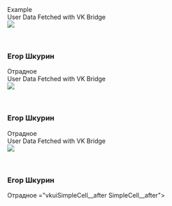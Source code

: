 <div class=" vkuiPanelHeader vkuiPanelHeader--android PanelHeader PanelHeader--android vkuiPanelHeader--vis PanelHeader--vis vkuiPanelHeader--sep PanelHeader--sep vkuiPanelHeader-
-vkapps PanelHeader--vkapps vkuiPanelHeader--no-left PanelHeader--no-left vkuiPanelHeader--no-right PanelHeader--no-right vkuiPanelHeader--fixed PanelHeader--fixed
vkuiPanelHeader--sizeX-compact PanelHeader--sizeX-compact"><div class="vkuiPanelHeader__fixed PanelHeader__fixed  vkuiFixedLayout vkuiFixedLayout--android FixedLayout 
FixedLayout--android vkuiFixedLayout--top FixedLayout--top" data-tooltip-container="fixed" style=""><div class="vkuiFixedLayout__in FixedLayout__in"><div
class="vkuiPanelHeader__in PanelHeader__in" data-tooltip-container="fixed"><div class="vkuiPanelHeader__left PanelHeader__left"></div><div class="vkuiPanelHeader__content 
PanelHeader__content"><span class="vkuiPanelHeader__content-in PanelHeader__content-in">Example</span></div><div class="vkuiPanelHeader__right PanelHeader__right"></div></div>
</div></div><div class="vkuiPanelHeader__separator PanelHeader__separator vkuiSeparator vkuiSeparator--android Separator Separator--android"><div class="vkuiSeparator__in 
Separator__in"></div></div></div>

<section class=" vkuiGroup vkuiGroup--android Group Group--android vkuiGroup--sizeX-compact Group--sizeX-compact vkuiGroup--plain Group--plain"><div class="vkuiGroup__inner 
Group__inner"><div class=" vkuiHeader vkuiHeader--android Header Header--android vkuiHeader--mode-secondary Header--mode-secondary"><div class="vkuiHeader__in Header__in"><div 
class="vkuiHeader__main Header__main"><div class="vkuiHeader__content Header__content  vkuiCaption vkuiCaption--android Caption Caption--android vkuiCaption--w-medium Caption--w-
medium vkuiCaption--l-1 Caption--l-1 vkuiCaption--caps Caption--caps"><div class="vkuiHeader__content-base Header__content-base">User Data Fetched with VK Bridge</div></div></div>
</div></div><div class="vkuiCell vkuiCell--android Cell Cell--android"><div class=" vkuiSimpleCell vkuiSimpleCell--android SimpleCell SimpleCell--android vkuiSimpleCell--sizeY-
regular SimpleCell--sizeY-regular  vkuiTappable vkuiTappable--android Tappable Tappable--android vkuiTappable--sizeX-compact Tappable--sizeX-compact vkuiTappable--inactive 
Tappable--inactive vkuiTappable--mouse Tappable--mouse" role="button"><div class=" vkuiAvatar vkuiAvatar--android Avatar Avatar--android vkuiAvatar--type-default Avatar--type-
default vkuiAvatar--sz-48 Avatar--sz-48"><div class="vkuiAvatar__in Avatar__in" style="width: 48px; height: 48px; border-radius: 50%;"><img src="https://sun9-
82.userapi.com/s/v1/ig2/fluIhIwerp_M-HUVAZmGsEwJJ-MQ9hEwGQFPxXr1WvWNDJ3T47jwl6btjfly32gz22aa3mtuhBQ4JsU5chYw2xWG.jpg?size=200x200&amp;quality=96&amp;crop=253,0,719,719&amp;ava=1" 
class="vkuiAvatar__img Avatar__img"><span class="vkuiAvatar__shadow Avatar__shadow"></span></div></div><div class="vkuiSimpleCell__main SimpleCell__main"><div 
class="vkuiSimpleCell__content SimpleCell__content"><h3 class="vkuiSimpleCell__children SimpleCell__children  vkuiHeadline vkuiHeadline--android Headline Headline--android 
vkuiHeadline--w-regular Headline--w-regular">Егор Шкурин</h3></div><div class="vkuiSimpleCell__description SimpleCell__description  vkuiCaption vkuiCaption--android Caption 
Caption--android vkuiCaption--w-regular Caption--w-regular vkuiCaption--l-1 Caption--l-1">Отрадное</div></div><div class="vkuiSimpleCell__after SimpleCell__after"></div><span 
class="vkuiTappable__hoverShadow Tappable__hoverShadow"></span></div></div></div><div class="vkuiGroup__separator Group__separator vkuiSeparator vkuiSeparator--android Separator 
Separator--android"><div class="vkuiSeparator__in Separator__in"></div></div></section>

<div class="vkuiGroup__inner Group__inner"><div class=" vkuiHeader vkuiHeader--android Header Header--android vkuiHeader--mode-secondary Header--mode-secondary"><div 
class="vkuiHeader__in Header__in"><div class="vkuiHeader__main Header__main"><div class="vkuiHeader__content Header__content  vkuiCaption vkuiCaption--android Caption Caption--
android vkuiCaption--w-medium Caption--w-medium vkuiCaption--l-1 Caption--l-1 vkuiCaption--caps Caption--caps"><div class="vkuiHeader__content-base Header__content-base">User 
Data Fetched with VK Bridge</div></div></div></div></div><div class="vkuiCell vkuiCell--android Cell Cell--android"><div class=" vkuiSimpleCell vkuiSimpleCell--android 
SimpleCell SimpleCell--android vkuiSimpleCell--sizeY-regular SimpleCell--sizeY-regular  vkuiTappable vkuiTappable--android Tappable Tappable--android vkuiTappable--sizeX-compact 
Tappable--sizeX-compact vkuiTappable--inactive Tappable--inactive vkuiTappable--mouse Tappable--mouse" role="button"><div class=" vkuiAvatar vkuiAvatar--android Avatar Avatar--
android vkuiAvatar--type-default Avatar--type-default vkuiAvatar--sz-48 Avatar--sz-48"><div class="vkuiAvatar__in Avatar__in" style="width: 48px; height: 48px; border-radius: 
50%;"><img src="https://sun9-82.userapi.com/s/v1/ig2/fluIhIwerp_M-HUVAZmGsEwJJ-MQ9hEwGQFPxXr1WvWNDJ3T47jwl6btjfly32gz22aa3mtuhBQ4JsU5chYw2xWG.jpg?
size=200x200&amp;quality=96&amp;crop=253,0,719,719&amp;ava=1" class="vkuiAvatar__img Avatar__img"><span class="vkuiAvatar__shadow Avatar__shadow"></span></div></div><div 
class="vkuiSimpleCell__main SimpleCell__main"><div class="vkuiSimpleCell__content SimpleCell__content"><h3 class="vkuiSimpleCell__children SimpleCell__children  vkuiHeadline 
vkuiHeadline--android Headline Headline--android vkuiHeadline--w-regular Headline--w-regular">Егор Шкурин</h3></div><div class="vkuiSimpleCell__description 
SimpleCell__description  vkuiCaption vkuiCaption--android Caption Caption--android vkuiCaption--w-regular Caption--w-regular vkuiCaption--l-1 Caption--l-1">Отрадное</div></div>
<div class="vkuiSimpleCell__after SimpleCell__after"></div><span class="vkuiTappable__hoverShadow Tappable__hoverShadow"></span></div></div></div>

<div class="vkuiGroup__separator Group__separator vkuiSeparator vkuiSeparator--android Separator Separator--android"><div class="vkuiSeparator__in Separator__in"></div></div>

<section class=" vkuiGroup vkuiGroup--android Group Group--android vkuiGroup--sizeX-compact Group--sizeX-compact vkuiGroup--plain Group--plain"><div class="vkuiGroup__inner 
Group__inner"><div class=" vkuiHeader vkuiHeader--android Header Header--android vkuiHeader--mode-secondary Header--mode-secondary"><div class="vkuiHeader__in Header__in"><div 
class="vkuiHeader__main Header__main"><div class="vkuiHeader__content Header__content  vkuiCaption vkuiCaption--android Caption Caption--android vkuiCaption--w-medium Caption--
w-medium vkuiCaption--l-1 Caption--l-1 vkuiCaption--caps Caption--caps"><div class="vkuiHeader__content-base Header__content-base">User Data Fetched with VK Bridge</div></div>
</div></div></div><div class="vkuiCell vkuiCell--android Cell Cell--android"><div class=" vkuiSimpleCell vkuiSimpleCell--android SimpleCell SimpleCell--android vkuiSimpleCell--
sizeY-regular SimpleCell--sizeY-regular  vkuiTappable vkuiTappable--android Tappable Tappable--android vkuiTappable--sizeX-compact Tappable--sizeX-compact vkuiTappable--inactive 
Tappable--inactive vkuiTappable--mouse Tappable--mouse" role="button"><div class=" vkuiAvatar vkuiAvatar--android Avatar Avatar--android vkuiAvatar--type-default Avatar--type-
default vkuiAvatar--sz-48 Avatar--sz-48"><div class="vkuiAvatar__in Avatar__in" style="width: 48px; height: 48px; border-radius: 50%;"><img src="https://sun9-
82.userapi.com/s/v1/ig2/fluIhIwerp_M-HUVAZmGsEwJJ-MQ9hEwGQFPxXr1WvWNDJ3T47jwl6btjfly32gz22aa3mtuhBQ4JsU5chYw2xWG.jpg?
size=200x200&amp;quality=96&amp;crop=253,0,719,719&amp;ava=1" class="vkuiAvatar__img Avatar__img"><span class="vkuiAvatar__shadow Avatar__shadow"></span></div></div><div 
class="vkuiSimpleCell__main SimpleCell__main"><div class="vkuiSimpleCell__content SimpleCell__content"><h3 class="vkuiSimpleCell__children SimpleCell__children  vkuiHeadline 
vkuiHeadline--android Headline Headline--android vkuiHeadline--w-regular Headline--w-regular">Егор Шкурин</h3></div><div class="vkuiSimpleCell__description 
SimpleCell__description  vkuiCaption vkuiCaption--android Caption Caption--android vkuiCaption--w-regular Caption--w-regular vkuiCaption--l-1 Caption--l-1">Отрадное</div\
</div\> ="vkuiSimpleCell__after SimpleCell__after"></div><span class="vkuiTappable__hoverShadow Tappable__hoverShadow"></span></div></div></div><div class="vkuiGroup__separator Group__separator vkuiSeparator vkuiSeparator--android Separator Separator--android"><div class="vkuiSeparator__in Separator__in"></div></div></section>
